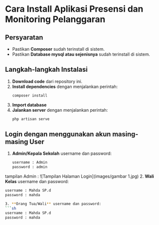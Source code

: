 # Cara Install Aplikasi Presensi dan Monitoring Pelanggaran

## Persyaratan
- Pastikan **Composer** sudah terinstall di sistem.
- Pastikan **Database mysql atau sejenisnya** sudah terinstall di sistem.

## Langkah-langkah Instalasi
1. **Download code** dari repository ini.
2. **Install dependencies** dengan menjalankan perintah:
   ```sh
   composer install
3. **Import database**
4. **Jalankan server** dengan menjalankan perintah:
   ```sh
   php artisan serve

## Login dengan menggunakan akun masing-masing User
1. **Admin/Kepala Sekolah** username dan password:
   ```sh
   username : Admin
   password : admin
tampilan Admin :
![Tampilan Halaman Login](images/gambar 1.jpg)
2. **Wali Kelas** username dan password:
   ```sh
   username : Mahda SP.d
   password : mahda
   
3. **Orang Tua/Wali** username dan password:
   ```sh
   username : Mahda SP.d
   password : mahda





 
